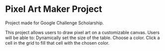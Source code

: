 # Pixel Art Maker Project
Project made for Google Challenge Scholarship.

This project allows users to draw pixel art on a customizable canvas.
Users will be able to:
Dynamically set the size of the table.
Choose a color.
Click a cell in the grid to fill that cell with the chosen color.
